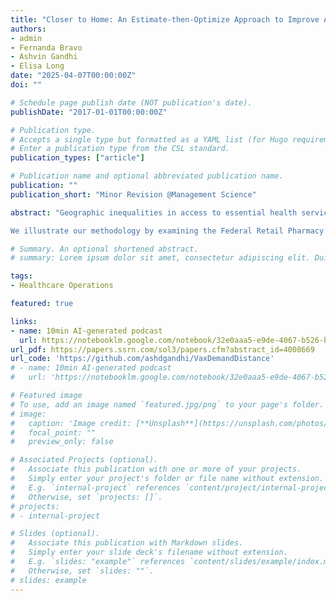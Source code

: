 ```yaml
---
title: "Closer to Home: An Estimate-then-Optimize Approach to Improve Access to Healthcare Services"
authors:
- admin
- Fernanda Bravo
- Ashvin Gandhi
- Elisa Long
date: "2025-04-07T00:00:00Z"
doi: ""

# Schedule page publish date (NOT publication's date).
publishDate: "2017-01-01T00:00:00Z"

# Publication type.
# Accepts a single type but formatted as a YAML list (for Hugo requirements).
# Enter a publication type from the CSL standard.
publication_types: ["article"]

# Publication name and optional abbreviated publication name.
publication: ""
publication_short: "Minor Revision @Management Science"

abstract: "Geographic inequalities in access to essential health services are well-documented, extending beyond rural-urban divides to include socioeconomic, racial, and other disparities. Proximity to hospitals, clinics, healthcare providers, and pharmacies varies widely, posing a challenge in deciding where to strategically locate such facilities. Demand for each service depends on local population health, individual preferences, provider capacity, and other factors. This study introduces a novel estimate-then-optimize framework, combining structural demand estimation using the Berry-Levinsohn-Pakes (BLP) approach with a choice-based optimal facility location model to maximize health service utilization. An advantage of this empirical approach is its reliance on aggregate data rather than individual outcomes. 

We illustrate our methodology by examining the Federal Retail Pharmacy Program in California, a public-private partnership that administered millions of COVID-19 vaccinations. Our demand estimates reveal that residents of socioeconomically vulnerable communities are more sensitive to travel distances to pharmacy-based vaccination sites. Augmenting the existing set of pharmacies with 500 strategically selected retail stores serving lower-income communities increases predicted vaccinations by 2.9 percent overall (770,000 additional vaccinations statewide) and by 5.4 percent in the least healthy neighborhoods. By combining a structural demand model with prescriptive analytics, our study offers policymakers and practitioners a systematic, data- driven framework for optimizing healthcare delivery networks. Our case study highlights several key insights that are applicable across settings: (1) demand estimates should account for socioeconomic heterogeneity, (2) optimization-based approaches outperform greedy policies, especially under spatial inequities in access to providers, and (3) an efficient network design prioritizes strategic site selection over simple expansion."

# Summary. An optional shortened abstract.
# summary: Lorem ipsum dolor sit amet, consectetur adipiscing elit. Duis posuere tellus ac convallis placerat. Proin tincidunt magna sed ex sollicitudin condimentum.

tags:
- Healthcare Operations

featured: true

links:
- name: 10min AI-generated podcast
  url: https://notebooklm.google.com/notebook/32e0aaa5-e9de-4067-b526-bbb3fcaabcce/audio
url_pdf: https://papers.ssrn.com/sol3/papers.cfm?abstract_id=4008669
url_code: 'https://github.com/ashdgandhi/VaxDemandDistance'
# - name: 10min AI-generated podcast 
#   url: 'https://notebooklm.google.com/notebook/32e0aaa5-e9de-4067-b526-bbb3fcaabcce/audio'

# Featured image
# To use, add an image named `featured.jpg/png` to your page's folder. 
# image:
#   caption: 'Image credit: [**Unsplash**](https://unsplash.com/photos/man-wearing-white-dress-shirt-vt7iAyiwpf0)' 
#   focal_point: ""
#   preview_only: false

# Associated Projects (optional).
#   Associate this publication with one or more of your projects.
#   Simply enter your project's folder or file name without extension.
#   E.g. `internal-project` references `content/project/internal-project/index.md`.
#   Otherwise, set `projects: []`.
# projects:
# - internal-project

# Slides (optional).
#   Associate this publication with Markdown slides.
#   Simply enter your slide deck's filename without extension.
#   E.g. `slides: "example"` references `content/slides/example/index.md`.
#   Otherwise, set `slides: ""`.
# slides: example
---
```


<!-- This work is driven by the results in my [previous paper](/publication/conference-paper/) on LLMs.

{{% callout note %}}
Create your slides in Markdown - click the *Slides* button to check out the example.
{{% /callout %}}

Add the publication's **full text** or **supplementary notes** here. You can use rich formatting such as including [code, math, and images](https://docs.hugoblox.com/content/writing-markdown-latex/). -->
